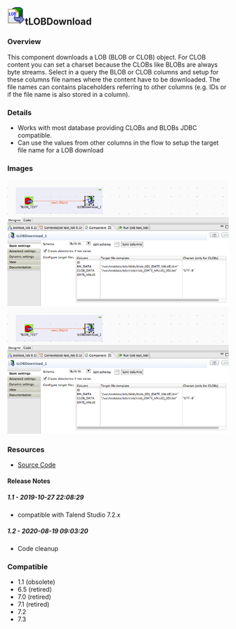 ## <img src='./logo.jpg' width='40' height='40'>tLOBDownload

### Overview
This component downloads a LOB (BLOB or CLOB) object.
For CLOB content you can set a charset because the CLOBs like BLOBs are always byte streams.
Select in a query the BLOB or CLOB columns and setup for these columns file names where the content have to be downloaded. 
The file names can contains placeholders referring to other columns (e.g. IDs or if the file name is also stored in a column).
### Details
* Works with most database providing CLOBs and BLOBs JDBC compatible.
* Can use the values from other columns in the flow to setup the target file name for a LOB download
### Images
<a href='./screenshots/v_1.2__2.jpg'><img src='./screenshots/v_1.2__2.jpg' ></a>
<a href='./screenshots/v_1.1__1.jpg'><img src='./screenshots/v_1.1__1.jpg' ></a>


### Resources
 * <a href=https://github.com/jlolling/talendcomp_tLOBLoad>Source Code</a>

#### Release Notes

##### 1.1 - 2019-10-27 22:08:29
* compatible with Talend Studio 7.2.x
##### 1.2 - 2020-08-19 09:03:20
* Code cleanup
### Compatible
 -  1.1 (obsolete)
 -  6.5 (retired)
 -  7.0 (retired)
 -  7.1 (retired)
 - 7.2
 - 7.3